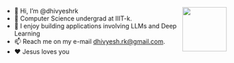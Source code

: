 <img align="right" src="https://user-images.githubusercontent.com/74038190/213866269-5d00981c-7c98-46d7-8a8e-16f462f15227.gif" height="100" /></a>

- 👋 Hi, I’m @dhivyeshrk
- 👀 Computer Science undergrad at IIIT-k.
- 🌱 I enjoy building applications involving LLMs and Deep Learning
- 📫 Reach me on my e-mail dhivyesh.rk@gmail.com. 
- ❤️ Jesus loves you
<!---
dhivyeshrk/dhivyeshrk is a ✨ special ✨ repository because its `README.md` (this file) appears on your GitHub profile.
You can click the Preview link to take a look at your changes.
--->
